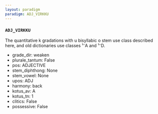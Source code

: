 ```yaml
---
layout: paradigm
paradigm: ADJ_VIRKKU
---
```

### ` ADJ_VIRKKU `

The quantitative k gradations with u bisyllabic o stem use class described here, and old dictionaries use classes ¹⁻A and ¹⁻D.
* grade_dir: weaken
* plurale_tantum: False
* pos: ADJECTIVE
* stem_diphthong: None
* stem_vowel: None
* upos: ADJ
* harmony: back
* kotus_av: A
* kotus_tn: 1
* clitics: False
* possessive: False
